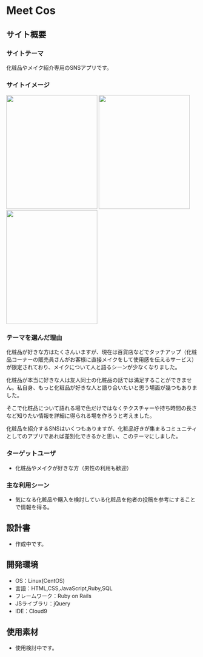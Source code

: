# Meet Cos

## サイト概要
### サイトテーマ

化粧品やメイク紹介専用のSNSアプリです。

### サイトイメージ
<img src="https://user-images.githubusercontent.com/100674792/179508945-3b673300-5c36-492f-ae52-bcd9aa476494.jpg" width="240px" height="300px">
<img src="https://user-images.githubusercontent.com/100674792/179509250-eff5ed9c-e353-4aab-bb35-bea75ff5bd9c.jpg" width="240px" height="300px">
<img src="https://user-images.githubusercontent.com/100674792/179509309-fa2904ac-f701-438a-bfd4-806fcfc45b04.jpg" width="240px" height="300px">

### テーマを選んだ理由

化粧品が好きな方はたくさんいますが、現在は百貨店などでタッチアップ（化粧品コーナーの販売員さんがお客様に直接メイクをして使用感を伝えるサービス）が限定されており、メイクについて人と語るシーンが少なくなりました。

化粧品が本当に好きな人は友人同士の化粧品の話では満足することができません。私自身、もっと化粧品が好きな人と語り合いたいと思う場面が幾つもありました。

そこで化粧品について語れる場で色だけではなくテクスチャーや持ち時間の長さなど知りたい情報を詳細に得られる場を作ろうと考えました。

化粧品を紹介するSNSはいくつもありますが、化粧品好きが集まるコミュニティとしてのアプリであれば差別化できるかと思い、このテーマにしました。

### ターゲットユーザ
- 化粧品やメイクが好きな方（男性の利用も歓迎）

### 主な利用シーン

- 気になる化粧品や購入を検討している化粧品を他者の投稿を参考にすることで情報を得る。

## 設計書
- 作成中です。

## 開発環境
- OS：Linux(CentOS)
- 言語：HTML,CSS,JavaScript,Ruby,SQL
- フレームワーク：Ruby on Rails
- JSライブラリ：jQuery
- IDE：Cloud9

## 使用素材
- 使用検討中です。